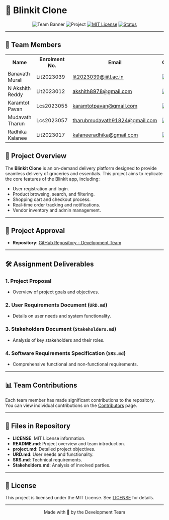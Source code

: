 # 🛒 Blinkit Clone

<div align="center">

![Team Banner](https://img.shields.io/badge/Team-Development_Team-blue)
![Project](https://img.shields.io/badge/Project-Blinkit_Clone-yellow)
[![MIT License](https://img.shields.io/badge/License-MIT-green.svg)](https://choosealicense.com/licenses/mit/)
[![Status](https://img.shields.io/badge/Status-In_Development-yellow)]()

</div>

---

## 👥 Team Members

<table>
  <tr>
    <th>Name</th>
    <th>Enrolment No.</th>
    <th>Email</th>
    <th>GitHub</th>
  </tr>
  <tr>
   <td>Banavath Murali</td>
    <td>Lit2023039</td>
    <td><a href="mailto:lit2023039@iiitl.ac.in">lit2023039@iiitl.ac.in</a></td>
    <td><a href="https://github.com/Lakshya0000"><img src="https://img.shields.io/badge/GitHub-Profile-blue?style=flat&logo=github"></a></td>
  </tr>
  <tr>
    <td>N Akshith Reddy</td>
    <td>Lit2023012</td>
    <td><a href="mailto:akshith8978@gmail.com">akshith8978@gmail.com</a></td>
    <td><a href="https://github.com/TanishMoral11"><img src="https://img.shields.io/badge/GitHub-Profile-blue?style=flat&logo=github"></a></td>
  </tr>
  <tr>
    <td>Karamtot Pavan</td>
    <td>Lcs2023055</td>
    <td><a href="mailto:karamtotpavan@gmail.com">karamtotpavan@gmail.com</a></td>
    <td><a href="https://github.com/PIYUSH-NAYAK"><img src="https://img.shields.io/badge/GitHub-Profile-blue?style=flat&logo=github"></a></td>
  </tr>
  <tr>
    <td>Mudavath Tharun</td>
    <td>Lcs2023057</td>
    <td><a href="mailto:tharubmudavath91824@gmail.com">tharubmudavath91824@gmail.com</a></td>
    <td><a href="https://github.com/HeyAmrit"><img src="https://img.shields.io/badge/GitHub-Profile-blue?style=flat&logo=github"></a></td>
  </tr>
  <tr>
    <td>Radhika Kalanee</td>
    <td>Lit2023017</td>
    <td><a href="mailto:kalaneeradhika@gmail.com">kalaneeradhika@gmail.com</a></td>
    <td><a href="https://github.com/lavishshakya"><img src="https://img.shields.io/badge/GitHub-Profile-blue?style=flat&logo=github"></a></td>
  </tr>
 
</table>

## 🚀 Project Overview

The **Blinkit Clone** is an on-demand delivery platform designed to provide seamless delivery of groceries and essentials. This project aims to replicate the core features of the Blinkit app, including:

- User registration and login.
- Product browsing, search, and filtering.
- Shopping cart and checkout process.
- Real-time order tracking and notifications.
- Vendor inventory and admin management.

---

## 🔗 Project Approval

- **Repository**: [GitHub Repository - Development Team](https://github.com/YourRepoLink)

---

## 🛠️ Assignment Deliverables

### 1. Project Proposal
   - Overview of project goals and objectives.

### 2. User Requirements Document (`URD.md`)
   - Details on user needs and system functionality.

### 3. Stakeholders Document (`Stakeholders.md`)
   - Analysis of key stakeholders and their roles.

### 4. Software Requirements Specification (`SRS.md`)
   - Comprehensive functional and non-functional requirements.

---

## 📊 Team Contributions

Each team member has made significant contributions to the repository. You can view individual contributions on the [Contributors](https://github.com/YourRepoLink/graphs/contributors) page.

---

## 📑 Files in Repository

- **LICENSE**: MIT License information.
- **README.md**: Project overview and team introduction.
- **project.md**: Detailed project objectives.
- **URD.md**: User needs and functionality.
- **SRS.md**: Technical requirements.
- **Stakeholders.md**: Analysis of involved parties.

---

## 📝 License

This project is licensed under the MIT License. See [LICENSE](https://github.com/YourRepoLink/blob/main/LICENSE) for details.

---

<div align="center">
Made with 💙 by the Development Team
</div>
